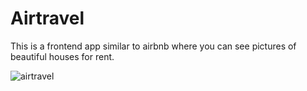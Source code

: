# Airtravel
This is a frontend app similar to airbnb where you can see pictures of beautiful houses for rent.

![airtravel](https://github.com/SALVADORPOETA/Airtravel-sm/assets/71913145/f5d9809e-fecd-45fe-b229-e20b52765ced)
